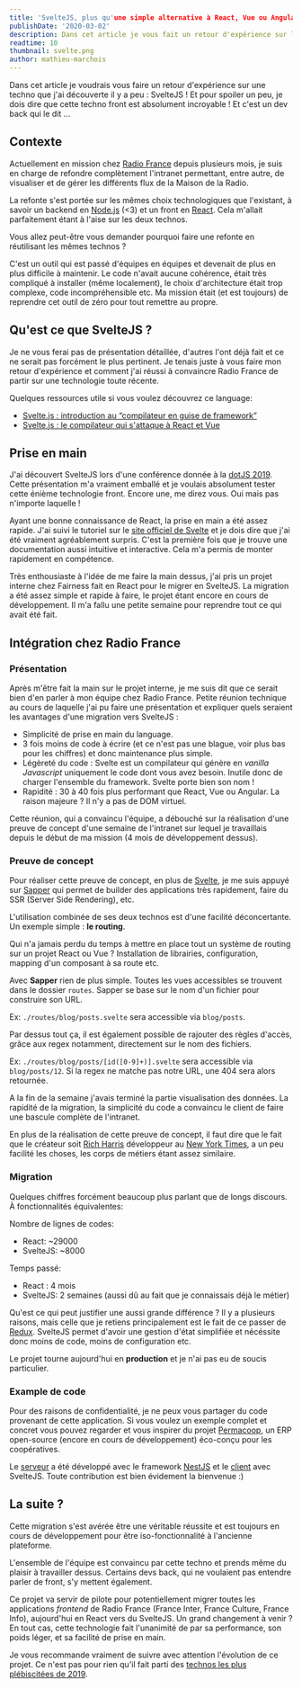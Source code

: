 ```yaml
---
title: 'SvelteJS, plus qu'une simple alternative à React, Vue ou Angular'
publishDate: '2020-03-02'
description: Dans cet article je vous fait un retour d'expérience sur l'utilisation de SvelteJS. Plus qu'une simple alternative ? La réponse est oui !
readtime: 10
thumbnail: svelte.png
author: mathieu-marchois
---
```


Dans cet article je voudrais vous faire un retour d'expérience sur une techno que j'ai découverte il y a peu : SvelteJS !
Et pour spoiler un peu, je dois dire que cette techno front est absolument incroyable ! Et c'est un dev back qui le dit ...

## Contexte

Actuellement en mission chez [Radio France](https://www.radiofrance.fr/) depuis plusieurs mois, je suis en charge de refondre complètement l'intranet permettant, entre autre, de visualiser et de gérer les différents flux de la Maison de la Radio.

La refonte s'est portée sur les mêmes choix technologiques que l'existant, à savoir un backend en [Node.js](https://nodejs.org) (<3) et un front en [React](https://fr.reactjs.org/). Cela m'allait parfaitement étant à l'aise sur les deux technos.

Vous allez peut-être vous demander pourquoi faire une refonte en réutilisant les mêmes technos ?

C'est un outil qui est passé d'équipes en équipes et devenait de plus en plus difficile à maintenir. Le code n'avait aucune cohérence, était très compliqué à installer (même localement), le choix d'architecture était trop complexe, code incompréhensible etc.
Ma mission était (et est toujours) de reprendre cet outil de zéro pour tout remettre au propre.

## Qu'est ce que SvelteJS ?

Je ne vous ferai pas de présentation détaillée, d'autres l'ont déjà fait et ce ne serait pas forcément le plus pertinent. Je tenais juste à vous faire mon retour d'expérience et comment j'ai réussi à convaincre Radio France de partir sur une technologie toute récente.

Quelques ressources utile si vous voulez découvrez ce language:

-   [Svelte.js : introduction au “compilateur en guise de framework”](https://medium.com/@nilmanduil/svelte-js-le-compilateur-en-guise-de-framework-5473f1d727f8)
-   [Svelte.js : le compilateur qui s'attaque à React et Vue](http://www.meanjs.fr/svelte-la-librairie-le-compilateur-plutot-qui-sattaque-a-react-et-vue/)

## Prise en main

J'ai découvert SvelteJS lors d'une conférence donnée à la [dotJS 2019](https://www.dotjs.io/schedule/dotjs-2019). Cette présentation m'a vraiment emballé et je voulais absolument tester cette énième technologie front. Encore une, me direz vous. Oui mais pas n'importe laquelle !

Ayant une bonne connaissance de React, la prise en main a été assez rapide. J'ai suivi le tutoriel sur le [site officiel de Svelte](https://svelte.dev/tutorial/basics) et je dois dire que j'ai été vraiment agréablement surpris.
C'est la première fois que je trouve une documentation aussi intuitive et interactive. Cela m'a permis de monter rapidement en compétence.

Très enthousiaste à l'idée de me faire la main dessus, j'ai pris un projet interne chez Fairness fait en React pour le migrer en SvelteJS.
La migration a été assez simple et rapide à faire, le projet étant encore en cours de développement. Il m'a fallu une petite semaine pour reprendre tout ce qui avait été fait.

## Intégration chez Radio France

### Présentation

Après m'être fait la main sur le projet interne, je me suis dit que ce serait bien d'en parler à mon équipe chez Radio France.
Petite réunion technique au cours de laquelle j'ai pu faire une présentation et expliquer quels seraient les avantages d'une migration vers SvelteJS :

-   Simplicité de prise en main du language.
-   3 fois moins de code à écrire (et ce n'est pas une blague, voir plus bas pour les chiffres) et donc maintenance plus simple.
-   Légèreté du code : Svelte est un compilateur qui génère en _vanilla Javascript_ uniquement le code dont vous avez besoin. Inutile donc de charger l'ensemble du framework. Svelte porte bien son nom !
-   Rapidité : 30 à 40 fois plus performant que React, Vue ou Angular. La raison majeure ? Il n'y a pas de DOM virtuel.

Cette réunion, qui a convaincu l'équipe, a débouché sur la réalisation d'une preuve de concept d'une semaine de l'intranet sur lequel je travaillais depuis le début de ma mission (4 mois de développement dessus).

### Preuve de concept

Pour réaliser cette preuve de concept, en plus de [Svelte](https://svelte.dev/), je me suis appuyé sur [Sapper](https://sapper.svelte.dev/) qui permet de builder des applications très rapidement, faire du SSR (Server Side Rendering), etc.

L'utilisation combinée de ses deux technos est d'une facilité déconcertante. Un exemple simple : **le routing**.

Qui n'a jamais perdu du temps à mettre en place tout un système de routing sur un projet React ou Vue ? Installation de librairies, configuration, mapping d'un composant à sa route etc.

Avec **Sapper** rien de plus simple. Toutes les vues accessibles se trouvent dans le dossier `routes`. Sapper se base sur le nom d'un fichier pour construire son URL.

Ex: `./routes/blog/posts.svelte` sera accessible via `blog/posts`.

Par dessus tout ça, il est également possible de rajouter des règles d'accès, grâce aux regex notamment, directement sur le nom des fichiers.

Ex: `./routes/blog/posts/[id([0-9]+)].svelte` sera accessible via `blog/posts/12`. Si la regex ne matche pas notre URL, une 404 sera alors retournée.

A la fin de la semaine j'avais terminé la partie visualisation des données. La rapidité de la migration, la simplicité du code a convaincu le client de faire une bascule complète de l'intranet.

En plus de la réalisation de cette preuve de concept, il faut dire que le fait que le créateur soit [Rich Harris](https://github.com/Rich-Harris) développeur au [New York Times](https://www.nytimes.com/), a un peu facilité les choses, les corps de métiers étant assez similaire.

### Migration

Quelques chiffres forcément beaucoup plus parlant que de longs discours. À fonctionnalités équivalentes:

Nombre de lignes de codes:

-   React: ~29000
-   SvelteJS: ~8000

Temps passé:

-   React : 4 mois
-   SvelteJS: 2 semaines (aussi dû au fait que je connaissais déjà le métier)

Qu'est ce qui peut justifier une aussi grande différence ? Il y a plusieurs raisons, mais celle que je retiens principalement est le fait de ce passer de [Redux](https://redux.js.org/). SvelteJS permet d'avoir une gestion d'état simplifiée et nécéssite donc moins de code, moins de configuration etc.

Le projet tourne aujourd'hui en **production** et je n'ai pas eu de soucis particulier.

### Example de code

Pour des raisons de confidentialité, je ne peux vous partager du code provenant de cette application. Si vous voulez un exemple complet et concret vous pouvez regarder et vous inspirer du projet [Permacoop](https://github.com/fairnesscoop/permacoop), un ERP open-source (encore en cours de développement) éco-conçu pour les coopératives.

Le [serveur](https://github.com/fairnesscoop/permacoop/tree/master/server) a été développé avec le framework [NestJS](https://nestjs.com/) et le [client](https://github.com/fairnesscoop/permacoop/tree/master/client) avec SvelteJS. Toute contribution est bien évidement la bienvenue :)

## La suite ?

Cette migration s'est avérée être une véritable réussite et est toujours en cours de développement pour être iso-fonctionnalité à l'ancienne plateforme.

L'ensemble de l'équipe est convaincu par cette techno et prends même du plaisir à travailler dessus. Certains devs back, qui ne voulaient pas entendre parler de front, s'y mettent également.

Ce projet va servir de pilote pour potentiellement migrer toutes les applications _frontend_ de Radio France (France Inter, France Culture, France Info), aujourd'hui en React vers du SvelteJS.
Un grand changement à venir ? En tout cas, cette technologie fait l'unanimité de par sa performance, son poids léger, et sa facilité de prise en main.

Je vous recommande vraiment de suivre avec attention l'évolution de ce projet. Ce n'est pas pour rien qu'il fait parti des [technos les plus plébiscitées de 2019](https://2019.stateofjs.com).
